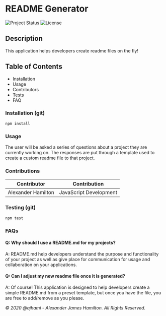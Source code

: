 # README Generator

![Project Status](https://img.shields.io/badge/status-ready-green)
![License](https://img.shields.io/badge/License-wtfpl-blue)

## Description
This application helps developers create readme files on the fly!

## Table of Contents
- Installation
- Usage
- Contributors
- Tests
- FAQ

### Installation (git)
```git
npm install
```
### Usage
The user will be asked a series of questions about a project they are currently working on. The responses are put through a template used to create a custom readme file to that project.

### Contributions
| Contributor | Contribution |
|:---:| --- |
| Alexander Hamilton | JavaScript Development |

### Testing (git)
```git
npm test
```
### FAQs
#### Q: Why should I use a README.md for my projects?
A: README.md help developers understand the purpose and functionality of your project as well as give place for communication for usage and collaboration on your applications.
#### Q: Can I adjust my new readme file once it is generated?
A: Of course! This application is designed to help developers create a simple README.md from a preset template, but once you have the file, you are free to add/remove as you please.


*© 2020 @ajhami - Alexander James Hamilton. All Rights Reserved.*